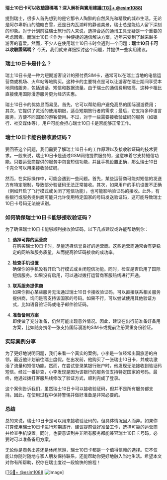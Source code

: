 **瑞士10日卡可以收驗證碼嗎？深入解析與實用建議[[TG💪+ @esim1088](https://t.me/s/esim1088)]**

提到瑞士，很多人首先想到的是它那令人陶醉的自然风光和精致的城市生活。无论是阿尔卑斯山的皑皑白雪，还是日内瓦湖畔的静谧美景，瑞士总是能给人留下深刻的印象。对于计划前往瑞士旅行的人来说，选择合适的通讯工具无疑是一个重要的考虑因素。而瑞士10日卡作为一种便捷的通信解决方案，近年来受到了越来越多游客的喜爱。然而，不少人在使用瑞士10日卡时会遇到一个问题：**瑞士10日卡可以收驗證碼嗎？** 今天，我们就来详细探讨这个问题，并提供一些实用建议。

### 瑞士10日卡是什么？

瑞士10日卡是一种为短期游客设计的预付费SIM卡，通常可以在瑞士当地的电信运营商或机场、火车站等地购买。这种卡的主要特点是可以让游客在瑞士期间享受本地网络服务，包括通话、短信和数据流量。由于瑞士的通信费用较高，这种卡相比直接使用国际漫游服务更为经济实惠。

瑞士10日卡的优势显而易见。首先，它可以帮助用户避免高昂的国际漫游费用；其次，它提供了灵活的使用期限，适合短期旅行者的需求；最后，它支持多种语言服务，方便不同国家的游客使用。不过，对于一些需要接收验证码的服务（如银行、社交媒体等），用户可能会担心瑞士10日卡是否能够正常工作。

### 瑞士10日卡能否接收验证码？

要回答这个问题，我们需要了解瑞士10日卡的工作原理以及接收验证码的技术要求。一般来说，瑞士10日卡是通过GSM网络提供服务的，这意味着它支持短信功能。只要运营商提供的服务中包含短信功能，并且手机设置正确，那么瑞士10日卡完全可以用来接收验证码。

然而，在实际操作中，可能会遇到一些问题。首先，某些运营商可能对短信的发送方有特定限制，导致部分验证码无法正常接收。其次，如果用户的手机设置不正确（例如开启了飞行模式或关闭了短信功能），也可能影响验证码的接收。此外，有些银行或服务提供商可能只允许使用特定国家的号码发送验证码，这可能导致瑞士10日卡号码无法被识别。

### 如何确保瑞士10日卡能够接收验证码？

为了确保瑞士10日卡能够顺利接收验证码，以下几点建议或许能帮助到你：

1. **选择可靠的运营商**  
   在购买瑞士10日卡时，尽量选择信誉良好的运营商。这些运营商通常会有更稳定的网络和服务质量，从而提高验证码接收的成功率。

2. **检查手机设置**  
   确保你的手机没有开启飞行模式或关闭短信功能。同时，检查是否启用了国际短信服务。如果没有启用，可以通过拨打运营商客服热线进行开通。

3. **联系服务提供商**  
   如果你担心某些服务无法通过瑞士10日卡接收验证码，可以直接联系相关服务提供商，询问是否支持该国家的号码。如果不行，可以尝试使用其他验证方式，比如语音验证码或电子邮件验证码。

4. **准备备用方案**  
   即使做了充分准备，仍然可能出现意外情况。因此，建议在出行前准备好备用方案，比如随身携带一张支持国际漫游的SIM卡或提前注册双重身份验证。

### 实际案例分享

为了更好地说明问题，我们来看一个真实的案例。小李是一位经常出国旅游的白领，最近他计划前往瑞士度假。在出发前，他购买了一张瑞士10日卡，并成功激活了流量和短信功能。然而，在尝试登录某银行账户时，他发现无法接收到验证码短信。经过一番排查，小李发现是因为该银行的服务仅支持特定国家的号码。最终，他通过拨打客服热线修改了验证方式，顺利完成了登录。

这个案例告诉我们，虽然瑞士10日卡可以接收验证码，但并不是所有服务都支持。因此，在使用过程中保持警惕并做好准备是非常必要的。

### 总结

总的来说，瑞士10日卡是可以用来接收验证码的，但具体情况因人而异。如果你打算使用瑞士10日卡进行短期旅行，建议提前做好准备工作，选择可靠的运营商并检查手机设置。同时，也要意识到并非所有服务都能兼容瑞士10日卡号码，必要时可以准备备用方案。

无论你是商务出差还是休闲旅游，瑞士10日卡都是一个值得信赖的选择。它不仅能让你随时随地与家人朋友保持联系，还能帮助你更好地融入当地生活。希望本文对你有所帮助，祝你在瑞士度过一段愉快的旅程！

[[TG💪+ @esim1088](https://t.me/s/esim1088) ![Image](https://i.postimg.cc/4NQfJmqS/Snipaste-2025-05-13-00-14-12.png)]
